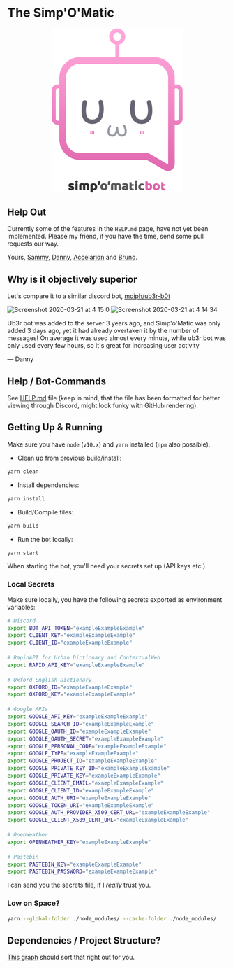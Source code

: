 # The Simp'O'Matic

<p align="center">
  <img width="300" src="lib/resources/banner.png">
</p>

## Help Out

Currently some of the features in the `HELP.md` page, have not yet been
implemented.  Please my friend, if you have the time, send some pull
requests our way.

Yours, [Sammy](https://github.com/Demonstrandum), [Danny](https://github.com/danyisill), [Accelarion](https://github.com/Accelarion) and [Bruno](https://github.com/0-l).

## Why is it objectively superior

Let's compare it to a similar discord bot, [moiph/ub3r-b0t](https://github.com/moiph/ub3r-b0t)

![Screenshot 2020-03-21 at 4 15 0](https://user-images.githubusercontent.com/23189912/77216413-3084d980-6b2b-11ea-8efe-e952dd7a1cb5.png)
![Screenshot 2020-03-21 at 4 14 34](https://user-images.githubusercontent.com/23189912/77216414-31b60680-6b2b-11ea-8360-17113b5919bf.png)

Ub3r bot was added to the server 3 years ago, and Simp'o'Matic was only added 3 days ago, yet it had already overtaken it by the number of messages! On average it was used almost every minute, while ub3r bot was only used every few hours, so it's great for increasing user activity

— Danny

## Help / Bot-Commands

See [HELP.md](./HELP.md) file (keep in mind, that the file has
been formatted for better viewing through Discord, might look funky
with GitHub rendering).

## Getting Up & Running

Make sure you have `node` (`v10.x`) and `yarn` installed
(`npm` also possible).

- Clean up from previous build/install:
```sh
yarn clean
```
- Install dependencies:
```sh
yarn install
```
- Build/Compile files:
```sh
yarn build
```
- Run the bot locally:
```sh
yarn start
```

When starting the bot, you'll need your secrets set up (API keys etc.).

### Local Secrets

Make sure locally, you have the following secrets exported
as environment variables:
```sh
# Discord
export BOT_API_TOKEN="exampleExampleExample"
export CLIENT_KEY="exampleExampleExample"
export CLIENT_ID="exampleExampleExample"

# RapidAPI for Urban Dictionary and ContextualWeb
export RAPID_API_KEY="exampleExampleExample"

# Oxford English Dictionary
export OXFORD_ID="exampleExampleExample"
export OXFORD_KEY="exampleExampleExample"

# Google APIs
export GOOGLE_API_KEY="exampleExampleExample"
export GOOGLE_SEARCH_ID="exampleExampleExample"
export GOOGLE_OAUTH_ID="exampleExampleExample"
export GOOGLE_OAUTH_SECRET="exampleExampleExample"
export GOOGLE_PERSONAL_CODE="exampleExampleExample"
export GOOGLE_TYPE="exampleExampleExample"
export GOOGLE_PROJECT_ID="exampleExampleExample"
export GOOGLE_PRIVATE_KEY_ID="exampleExampleExample"
export GOOGLE_PRIVATE_KEY="exampleExampleExample"
export GOOGLE_CLIENT_EMAIL="exampleExampleExample"
export GOOGLE_CLIENT_ID="exampleExampleExample"
export GOOGLE_AUTH_URI="exampleExampleExample"
export GOOGLE_TOKEN_URI="exampleExampleExample"
export GOOGLE_AUTH_PROVIDER_X509_CERT_URL="exampleExampleExample"
export GOOGLE_CLIENT_X509_CERT_URL="exampleExampleExample"

# OpenWeather
export OPENWEATHER_KEY="exampleExampleExample"

# Pastebin
export PASTEBIN_KEY="exampleExampleExample"
export PASTEBIN_PASSWORD="exampleExampleExample"

```

I can send you the secrets file, if I _really_ trust you.

### Low on Space?
```sh
yarn --global-folder ./node_modules/ --cache-folder ./node_modules/
```

## Dependencies / Project Structure?

[This graph](http://npm.broofa.com/?q=simp-o-matic) should sort that right out for you.
